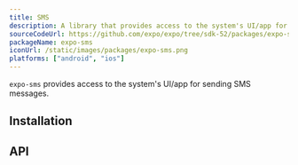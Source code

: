 ```yaml
---
title: SMS
description: A library that provides access to the system's UI/app for sending SMS messages.
sourceCodeUrl: https://github.com/expo/expo/tree/sdk-52/packages/expo-sms
packageName: expo-sms
iconUrl: /static/images/packages/expo-sms.png
platforms: ["android", "ios"]
---
```


`expo-sms` provides access to the system's UI/app for sending SMS messages.

## Installation

## API

```js

```